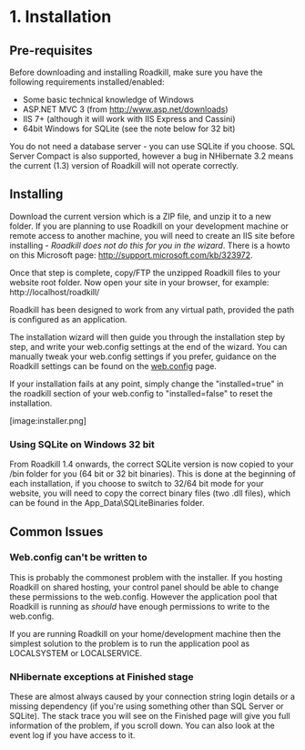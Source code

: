 # 1. Installation

## Pre-requisites
Before downloading and installing Roadkill, make sure you have the following requirements installed/enabled:

* Some basic technical knowledge of Windows
* ASP.NET MVC 3 (from http://www.asp.net/downloads)
* IIS 7+ (although it will work with IIS Express and Cassini)
* 64bit Windows for SQLite (see the note below for 32 bit)

You do not need a database server - you can use SQLite if you choose. SQL Server Compact is also supported, however a bug in NHibernate 3.2 means the current (1.3) version of Roadkill will not operate correctly.

## Installing
Download the current version which is a ZIP file, and unzip it to a new folder.  If you are planning to use Roadkill on your development machine or remote access to another machine, you will need to create an IIS site before installing - *Roadkill does not do this for you in the wizard*. There is a howto on this Microsoft page: http://support.microsoft.com/kb/323972.

Once that step is complete, copy/FTP the unzipped Roadkill files to your website root folder. Now open your site in your browser, for example: http://localhost/roadkill/

Roadkill has been designed to work from any virtual path, provided the path is configured as an application.

The installation wizard will then guide you through the installation step by step, and write your web.config settings at the end of the wizard. You can manually tweak your web.config settings if you prefer, guidance on the Roadkill settings can be found on the [web.config]() page.

If your installation fails at any point, simply change the "installed=true" in the roadkill section of your web.config to "installed=false" to reset the installation.

[image:installer.png]

### Using SQLite on Windows 32 bit
From Roadkill 1.4 onwards, the correct SQLite version is now copied to your /bin folder for you (64 bit or 32 bit binaries). This is done at the beginning of each installation, if you choose to switch to 32/64 bit mode for your website, you will need to copy the correct binary files (two .dll files), which can be found in the App_Data\SQLiteBinaries folder.

## Common Issues

### Web.config can't be written to
This is probably the commonest problem with the installer. If you hosting Roadkill on shared hosting, your control panel should be able to change these permissions to the web.config. However the application pool that Roadkill is running as *should* have enough permissions to write to the web.config.

If you are running Roadkill on your home/development machine then the simplest solution to the problem is to run the application pool as LOCALSYSTEM or LOCALSERVICE.

### NHibernate exceptions at Finished stage
These are almost always caused by your connection string login details or a missing dependency (if you're using something other than SQL Server or SQLite). The stack trace you will see on the Finished page will give you full information of the problem, if you scroll down. You can also look at the event log if you have access to it.
<div style="page-break-after:always"></div>